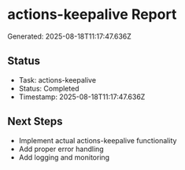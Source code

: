 # actions-keepalive Report

Generated: 2025-08-18T11:17:47.636Z

## Status
- Task: actions-keepalive
- Status: Completed
- Timestamp: 2025-08-18T11:17:47.636Z

## Next Steps
- Implement actual actions-keepalive functionality
- Add proper error handling
- Add logging and monitoring

